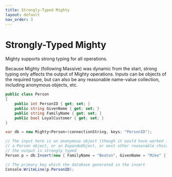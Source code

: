 ```yaml
---
title: Strongly-Typed Mighty
layout: default
nav_order: 3
---
```


# Strongly-Typed Mighty

Mighty supports strong typing for all operations.

Because Mighty (following Massive) was dynamic from the start, strong typing only affects the output of Mighty operations. Inputs can be objects of the required type, but can also be any reasonable name-value collection, including anonymous objects, etc.

```c#
public class Person
{
	public int PersonID { get; set; }
	public string GivenName { get; set; }
	public string FamilyName { get; set; }
	public bool LoyalCustomer { get; set; }
}

var db = new Mighty<Person>(connectionString, keys: "PersonID");

// The input here is an anonymous object (though it would have worked fine with
// a Person object, or an ExpandoObject, or most other reasonable choices),
// the output is strongly typed
Person p = db.Insert(new { FamilyName = "Beaton", GivenName = "Mike" });

// The primary key which the database generated in the insert
Console.WriteLine(p.PersonID);
```
